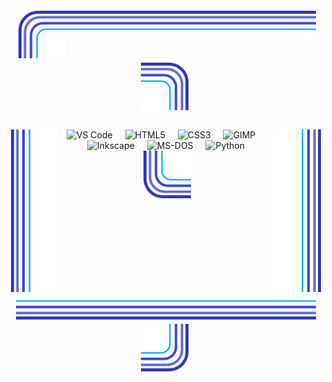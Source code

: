 <div align="center">
  <div>
    <table>
      <tr>
    <img src=".github/assets/corner-top-left.svg" width="80" height="80" alt=""><!--
 --><img src=".github/assets/edge-top.svg" valign="top" width="auto" height="48" alt=""><!--
 --><img src=".github/assets/corner-top-right.svg"   width="80"  height="80" alt="">
      </tr>
    </table>
  </div>
  <div>
    <img src=".github/assets/edge-left.svg"  align="left"  width="80" height="260" alt=""><img
    src=".github/assets/edge-right.svg" align="right" width="80" height="260" alt="">
   <div align="center">
      <img src="https://cdn.jsdelivr.net/gh/devicons/devicon/icons/vscode/vscode-original.svg" height="40" alt="VS Code">
      <img width="12">
      <img src="https://cdn.jsdelivr.net/gh/devicons/devicon/icons/html5/html5-original.svg" height="40" alt="HTML5">
      <img width="12">
      <img src="https://cdn.jsdelivr.net/gh/devicons/devicon/icons/css3/css3-original.svg" height="40" alt="CSS3">
      <img width="12">
      <img src="https://cdn.jsdelivr.net/gh/devicons/devicon/icons/gimp/gimp-original.svg" height="40" alt="GIMP">
      <img width="12">
      <img src="https://cdn.jsdelivr.net/gh/devicons/devicon/icons/inkscape/inkscape-original.svg" height="40" alt="Inkscape">
      <img width="12">
      <img src="https://cdn.jsdelivr.net/gh/devicons/devicon/icons/msdos/msdos-original.svg" height="40" alt="MS-DOS">
      <img width="12">
      <img src="https://cdn.jsdelivr.net/gh/devicons/devicon/icons/python/python-original.svg" height="40" alt="Python">
    </div>
  </div>
  <div>
    <img src=".github/assets/corner-bottom-left.svg"  width="80" height="80" alt=""><!--
 --><img src=".github/assets/edge-bottom.svg"         width="480" height="48" alt=""><!--
 --><img src=".github/assets/corner-bottom-right.svg" width="80" height="80" alt="">
  </div>
</div>
